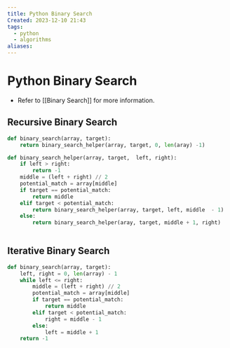 ```yaml
---
title: Python Binary Search
Created: 2023-12-10 21:43
tags:
  - python
  - algorithms
aliases:
---
```

# Python Binary Search
- Refer to [[Binary Search]] for more information.


## Recursive Binary Search
```Python
def binary_search(array, target):
	return binary_search_helper(array, target, 0, len(aray) -1)

def binary_search_helper(array, target,  left, right):
	if left > right:
		return -1
	middle = (left + right) // 2
	potential_match = array[middle]
	if target == potential_match:
		return middle
	elif target < potential_match:
		return binary_search_helper(array, target, left, middle  - 1)
	else:
		return binary_search_helper(aray, target, middle + 1, right)
	
```



## Iterative Binary Search
```Python
def binary_search(array, target):
	left, right = 0, len(array) - 1
	while left <= right:
		middle = (left + right) // 2
		potential_match = array[middle]
		if target == potential_match:
			return middle
		elif target < potential_match:
			right = middle - 1
		else:
			left = middle + 1
	return -1
	
	
```